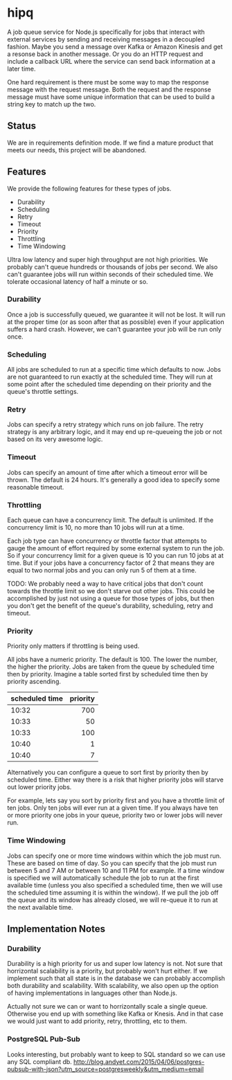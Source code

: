 # hipq

A job queue service for Node.js specifically for jobs that interact with external
services by sending and receiving messages in a decoupled fashion. Maybe you
send a message over Kafka or Amazon Kinesis and get a resonse back in another
message. Or you do an HTTP request and include a callback URL where the service
can send back information at a later time.

One hard requirement is there must be some way to map the response
message with the request message. Both the request and the response message must
have some unique information that can be used to build a string key to match up
the two.

## Status

We are in requirements definition mode. If we find a mature product that meets our needs, this
project will be abandoned. 

## Features

We provide the following features for these types of jobs.

* Durability
* Scheduling
* Retry
* Timeout
* Priority
* Throttling
* Time Windowing

Ultra low latency and super high throughput are not high priorities. We probably
can't queue hundreds or thousands of jobs per second. We also can't
guarantee jobs will run within seconds of their scheduled time. We tolerate
occasional latency of half a minute or so.

### Durability

Once a job is successfully queued, we guarantee it will not be lost. It will
run at the proper time (or as soon after that as possible) even if your
application suffers a hard crash. However, we can't guarantee your job will be run only once.

### Scheduling

All jobs are scheduled to run at a specific time which defaults to now. Jobs are not guaranteed to run exactly at the
scheduled time. They will run at some point after the scheduled time depending
on their priority and the queue's throttle settings.

### Retry

Jobs can specify a retry strategy which runs on job failure. The retry strategy
is any arbitrary logic, and it may end up re-queueing the job or not based on its
very awesome logic.

### Timeout

Jobs can specify an amount of time after which a timeout error will be thrown. The default is 24 hours. It's generally a good idea to specify some reasonable timeout.

### Throttling

Each queue can have a concurrency limit. The default is unlimited. If the
concurrency limit is 10, no more than 10 jobs will run at a time.

Each job type can have concurrency or throttle factor that attempts to gauge
the amount of effort required by some external system to run the job. So if your
concurrency limit for a given queue is 10 you can run 10 jobs at at time. But
if your jobs have a concurrency factor of 2 that means they are equal to
two normal jobs and you can only run 5 of them at a time.

TODO: We probably need a way to have critical jobs that don't count towards the throttle limit so we don't starve out other jobs. This could be accomplished by just not using a queue for those types of jobs, but then you don't get the benefit of the queue's durability, scheduling, retry and timeout.

### Priority

Priority only matters if throttling is being used.

All jobs have a numeric priority. The default is 100. The lower the number, the
higher the priority. Jobs are taken from the queue by scheduled time then by
priority. Imagine a table sorted first by scheduled time then by priority
ascending.

scheduled time      | priority
:------------------ | -------:
10:32               |      700
10:33               |       50
10:33               |      100
10:40               |        1
10:40               |        7

Alternatively you can configure a queue to sort first by priority then by
scheduled time. Either way there is a risk that higher priority jobs will starve out lower priority jobs. 

For example, lets say you sort by priority first and you have a throttle limit of ten jobs. Only ten
jobs will ever run at a given time. If you always have ten or more priority one
jobs in your queue, priority two or lower jobs will never run.

### Time Windowing

Jobs can specify one or more time windows within which the job must run. These
are based on time of day. So you can specify that the job must run between 5 and
7 AM or between 10 and 11 PM for example. If a time window is specified we will
automatically schedule the job to run at the first available time (unless you
also specified a scheduled time, then we will use the scheduled time assuming it
is  within the window). If we pull the job off the queue and its window has
already closed, we will re-queue it to run at the next available time.

## Implementation Notes

### Durability

Durability is a high priority for us and super low latency is not. Not sure that horrizontal 
scalability is a priority, but probably won't hurt either. If we implement such that all state
is in the database we can probably accomplish both durability and scalability. With scalability,
we also open up the option of having implementations in languages other than Node.js.

Actually not sure we can or want to horrizontally scale a single queue. Otherwise you end up 
with something like Kafka or Knesis. And in that case we would just want to add priority,
retry, throttling, etc to them.

### PostgreSQL Pub-Sub

Looks interesting, but probably want to keep to SQL standard so we can use any SQL compliant db.
http://blog.andyet.com/2015/04/06/postgres-pubsub-with-json?utm_source=postgresweekly&utm_medium=email
